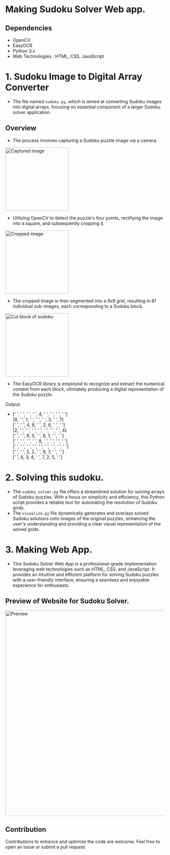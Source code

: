 # Making Sudoku Solver Web app.

## Dependencies

- OpenCV
- EasyOCR
- Python 3.x
- Web Technologies : HTML, CSS, JavaScript

# 1. Sudoku Image to Digital Array Converter

- The file named `sudoku.py`, which is aimed at converting Sudoku images into digital arrays, focusing on essential component of a larger Sudoku solver application. 

## Overview

- The process involves capturing a Sudoku puzzle image via a camera.

<img src="https://cdn.jsdelivr.net/gh/shubhamparmar1/Sudoku-Image-to-Digital-Array-Converter/images/s2.png" alt="Captured image" width="200px" height="200px"/>

- Utilizing OpenCV to detect the puzzle's four points, rectifying the image into a square, and subsequently cropping it.

<img src="https://cdn.jsdelivr.net/gh/shubhamparmar1/Sudoku-Image-to-Digital-Array-Converter/images/sudoku_cropped.jpg" alt="Cropped image" width="200px" height="200px"/>

- The cropped image is then segmented into a 9x9 grid, resulting in 81 individual sub-images, each corresponding to a Sudoku block.

<img src="https://cdn.jsdelivr.net/gh/shubhamparmar1/Sudoku-Image-to-Digital-Array-Converter/images/image.png" alt="Cut block of sudoku" width="200px" height="200px"/>


- The EasyOCR library is employed to recognize and extract the numerical content from each block, ultimately producing a digital representation of the Sudoku puzzle.

Output:
- [' ', ' ', ' ', ' ', 4, ' ', ' ', ' ', ' '] <br>
[8, ' ', 1, ' ', ' ', ' ', 3, ' ', 7] <br>
[' ', ' ', 4, 8, ' ', 2, 6, ' ', ' '] <br>
[2, ' ', ' ', ' ', ' ', ' ', ' ', ' ', 4] <br>
[' ', ' ', 8, 5, ' ', 6, 1, ' ', ' '] <br>
[' ', ' ', ' ', ' ', 8, ' ', ' ', ' ', ' '] <br>
[' ', ' ', ' ', ' ', ' ', ' ', ' ', ' ', ' '] <br>
[' ', ' ', 5, 2, ' ', 9, 7, ' ', ' '] <br>
[' ', 6, 3, 4, ' ', 7, 2, 5, ' '] <br>

# 2. Solving this sudoku.

- The `sudoku_solver.py` file offers a streamlined solution for solving arrays of Sudoku puzzles. With a focus on simplicity and efficiency, this Python script provides a reliable tool for automating the resolution of Sudoku grids.
- The `visualize.py` file dynamically generates and overlays solved Sudoku solutions onto images of the original puzzles, enhancing the user's understanding and providing a clear visual representation of the solved grids.


# 3. Making Web App.

- This Sudoku Solver Web App is a professional-grade implementation leveraging web technologies such as HTML, CSS, and JavaScript. It provides an intuitive and efficient platform for solving Sudoku puzzles with a user-friendly interface, ensuring a seamless and enjoyable experience for enthusiasts.
## Preview of Website for Sudoku Solver.

<img alt="Preview" width="650px" src="https://github.com/shubhamparmar1/Sudoku-Solver/assets/134207725/fca7dbc0-d1e2-4144-b836-8045523360b9">

## Contribution

Contributions to enhance and optimize the code are welcome. Feel free to open an issue or submit a pull request.
